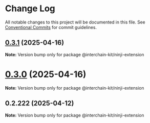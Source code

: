 # Change Log

All notable changes to this project will be documented in this file.
See [Conventional Commits](https://conventionalcommits.org) for commit guidelines.

## [0.3.1](https://github.com/interchain-kit/ninji-extension/compare/@interchain-kit/ninji-extension@0.3.0...@interchain-kit/ninji-extension@0.3.1) (2025-04-16)

**Note:** Version bump only for package @interchain-kit/ninji-extension

# [0.3.0](https://github.com/interchain-kit/ninji-extension/compare/@interchain-kit/ninji-extension@0.2.222...@interchain-kit/ninji-extension@0.3.0) (2025-04-16)

**Note:** Version bump only for package @interchain-kit/ninji-extension

## 0.2.222 (2025-04-12)

**Note:** Version bump only for package @interchain-kit/ninji-extension
